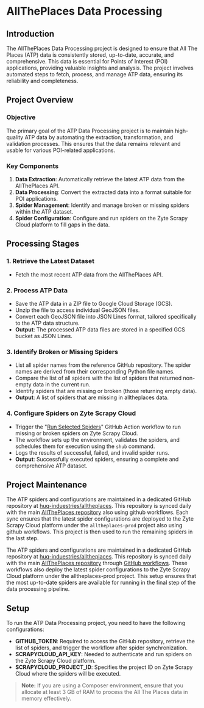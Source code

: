 # AllThePlaces Data Processing

## Introduction

The AllThePlaces Data Processing project is designed to ensure that All The Places (ATP) data is consistently stored, up-to-date, accurate, and comprehensive. This data is essential for Points of Interest (POI) applications, providing valuable insights and analysis. The project involves automated steps to fetch, process, and manage ATP data, ensuring its reliability and completeness.

## Project Overview

### Objective

The primary goal of the ATP Data Processing project is to maintain high-quality ATP data by automating the extraction, transformation, and validation processes. This ensures that the data remains relevant and usable for various POI-related applications.

### Key Components

1. **Data Extraction**: Automatically retrieve the latest ATP data from the AllThePlaces API.
2. **Data Processing**: Convert the extracted data into a format suitable for POI applications.
3. **Spider Management**: Identify and manage broken or missing spiders within the ATP dataset.
4. **Spider Configuration**: Configure and run spiders on the Zyte Scrapy Cloud platform to fill gaps in the data.

## Processing Stages

### 1. Retrieve the Latest Dataset

- Fetch the most recent ATP data from the AllThePlaces API.

### 2. Process ATP Data

- Save the ATP data in a ZIP file to Google Cloud Storage (GCS).
- Unzip the file to access individual GeoJSON files.
- Convert each GeoJSON file into JSON Lines format, tailored specifically to the ATP data structure.
- **Output**: The processed ATP data files are stored in a specified GCS bucket as JSON Lines.

### 3. Identify Broken or Missing Spiders

- List all spider names from the reference GitHub repository. The spider names are derived from their corresponding Python file names.
- Compare the list of all spiders with the list of spiders that returned non-empty data in the current run.
- Identify spiders that are missing or broken (those returning empty data).
- **Output**: A list of spiders that are missing in alltheplaces data.

### 4. Configure Spiders on Zyte Scrapy Cloud

- Trigger the "[Run Selected Spiders](https://github.com/huq-industries/alltheplaces/blob/master/.github/workflows/run-selected-spiders.yml)" GitHub Action workflow to run missing or broken spiders on Zyte Scrapy Cloud.
- The workflow sets up the environment, validates the spiders, and schedules them for execution using the `shub` command.
- Logs the results of successful, failed, and invalid spider runs.
- **Output**: Successfully executed spiders, ensuring a complete and comprehensive ATP dataset.

## Project Maintenance

The ATP spiders and configurations are maintained in a dedicated GitHub repository at [huq-induestries/alltheplaces](https://github.com/huq-industries/alltheplaces). This repository is synced daily with the main [AllThePlaces repository](https://github.com/alltheplaces/alltheplaces) also using github workflows. Each sync ensures that the latest spider configurations are deployed to the Zyte Scrapy Cloud platform under the `alltheplaces-prod` project also using github workflows. This project is then used to run the remaining spiders in the last step.

The ATP spiders and configurations are maintained in a dedicated GitHub repository at [huq-induestries/alltheplaces](https://github.com/huq-industries/alltheplaces). This repository is synced daily with the main [AllThePlaces repository](https://github.com/alltheplaces/alltheplaces) through [GitHub workflows](https://github.com/huq-industries/alltheplaces/tree/master/.github/workflows). These workflows also deploy the latest spider configurations to the Zyte Scrapy Cloud platform under the alltheplaces-prod project. This setup ensures that the most up-to-date spiders are available for running in the final step of the data processing pipeline.


## Setup

To run the ATP Data Processing project, you need to have the following configurations:

- **GITHUB_TOKEN**: Required to access the GitHub repository, retrieve the list of spiders, and trigger the workflow after spider synchronization.
- **SCRAPYCLOUD_API_KEY**: Needed to authenticate and run spiders on the Zyte Scrapy Cloud platform.
- **SCRAPYCLOUD_PROJECT_ID**: Specifies the project ID on Zyte Scrapy Cloud where the spiders will be executed.


> **Note:** If you are using a Composer environment, ensure that you allocate at least 3 GB of RAM to process the All The Places data in memory effectively.




